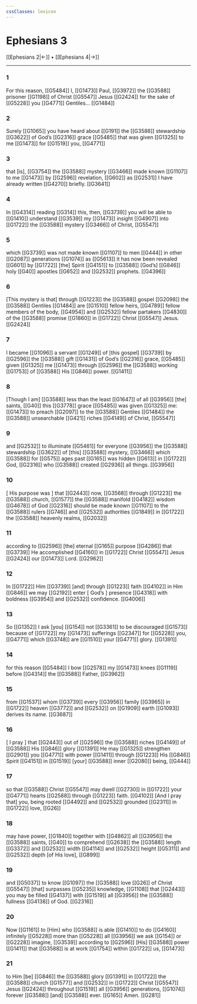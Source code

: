 ```yaml
---
cssClasses: lexicon
---
```


# Ephesians 3

[[Ephesians 2|←]] • [[Ephesians 4|→]]

---

### 1
For this reason, [[G5484]] I, [[G1473]] Paul, [[G3972]] the [[G3588]] prisoner [[G1198]] of Christ [[G5547]] Jesus [[G2424]] for the sake of [[G5228]] you [[G4771]] Gentiles... [[G1484]]

### 2
Surely [[G1065]] you have heard about [[G191]] the [[G3588]] stewardship [[G3622]] of God’s [[G2316]] grace [[G5485]] that was given [[G1325]] to me [[G1473]] for [[G1519]] you, [[G4771]]

### 3
that [is], [[G3754]] the [[G3588]] mystery [[G3466]] made known [[G1107]] to me [[G1473]] by [[G2596]] revelation, [[G602]] as [[G2531]] I have already written [[G4270]] briefly. [[G3641]]

### 4
In [[G4314]] reading [[G314]] this, then, [[G3739]] you will be able to [[G1410]] understand [[G3539]] my [[G1473]] insight [[G4907]] into [[G1722]] the [[G3588]] mystery [[G3466]] of Christ, [[G5547]]

### 5
which [[G3739]] was not made known [[G1107]] to men [[G444]] in other [[G2087]] generations [[G1074]] as [[G5613]] it has now been revealed [[G601]] by [[G1722]] [the] Spirit [[G4151]] to [[G3588]] [God’s] [[G846]] holy [[G40]] apostles [[G652]] and [[G2532]] prophets. [[G4396]]

### 6
[This mystery is that] through [[G1223]] the [[G3588]] gospel [[G2098]] the [[G3588]] Gentiles [[G1484]] are [[G1510]] fellow heirs, [[G4789]] fellow members of the body, [[G4954]] and [[G2532]] fellow partakers [[G4830]] of the [[G3588]] promise [[G1860]] in [[G1722]] Christ [[G5547]] Jesus. [[G2424]]

### 7
I became [[G1096]] a servant [[G1249]] of [this gospel] [[G3739]] by [[G2596]] the [[G3588]] gift [[G1431]] of God’s [[G2316]] grace, [[G5485]] given [[G1325]] me [[G1473]] through [[G2596]] the [[G3588]] working [[G1753]] of [[G3588]] His [[G846]] power. [[G1411]]

### 8
[Though I am] [[G3588]] less than the least [[G1647]] of all [[G3956]] [the] saints, [[G40]] this [[G3778]] grace [[G5485]] was given [[G1325]] me: [[G1473]] to preach [[G2097]] to the [[G3588]] Gentiles [[G1484]] the [[G3588]] unsearchable [[G421]] riches [[G4149]] of Christ, [[G5547]]

### 9
and [[G2532]] to illuminate [[G5461]] for everyone [[G3956]] the [[G3588]] stewardship [[G3622]] of [this] [[G3588]] mystery, [[G3466]] which [[G3588]] for [[G575]] ages past [[G165]] was hidden [[G613]] in [[G1722]] God, [[G2316]] who [[G3588]] created [[G2936]] all things. [[G3956]]

### 10
[ His purpose was ] that [[G2443]] now, [[G3568]] through [[G1223]] the [[G3588]] church, [[G1577]] the [[G3588]] manifold [[G4182]] wisdom [[G4678]] of God [[G2316]] should be made known [[G1107]] to the [[G3588]] rulers [[G746]] and [[G2532]] authorities [[G1849]] in [[G1722]] the [[G3588]] heavenly realms, [[G2032]]

### 11
according to [[G2596]] [the] eternal [[G165]] purpose [[G4286]] that [[G3739]] He accomplished [[G4160]] in [[G1722]] Christ [[G5547]] Jesus [[G2424]] our [[G1473]] Lord. [[G2962]]

### 12
In [[G1722]] Him [[G3739]] [and] through [[G1223]] faith [[G4102]] in Him [[G846]] we may [[G2192]] enter [ God’s ] presence [[G4318]] with boldness [[G3954]] and [[G2532]] confidence. [[G4006]]

### 13
So [[G1352]] I ask [you] [[G154]] not [[G3361]] to be discouraged [[G1573]] because of [[G1722]] my [[G1473]] sufferings [[G2347]] for [[G5228]] you, [[G4771]] which [[G3748]] are [[G1510]] your [[G4771]] glory. [[G1391]]

### 14
for this reason [[G5484]] I bow [[G2578]] my [[G1473]] knees [[G1119]] before [[G4314]] the [[G3588]] Father, [[G3962]]

### 15
from [[G1537]] whom [[G3739]] every [[G3956]] family [[G3965]] in [[G1722]] heaven [[G3772]] and [[G2532]] on [[G1909]] earth [[G1093]] derives its name. [[G3687]]

### 16
[ I pray ] that [[G2443]] out of [[G2596]] the [[G3588]] riches [[G4149]] of [[G3588]] His [[G846]] glory [[G1391]] He may [[G1325]] strengthen [[G2901]] you [[G4771]] with power [[G1411]] through [[G1223]] His [[G846]] Spirit [[G4151]] in [[G1519]] [your] [[G3588]] inner [[G2080]] being, [[G444]]

### 17
so that [[G3588]] Christ [[G5547]] may dwell [[G2730]] in [[G1722]] your [[G4771]] hearts [[G2588]] through [[G1223]] faith. [[G4102]] [And I pray that] you, being rooted [[G4492]] and [[G2532]] grounded [[G2311]] in [[G1722]] love, [[G26]]

### 18
may have power, [[G1840]] together with [[G4862]] all [[G3956]] the [[G3588]] saints, [[G40]] to comprehend [[G2638]] the [[G3588]] length [[G3372]] and [[G2532]] width [[G4114]] and [[G2532]] height [[G5311]] and [[G2532]] depth [of His love], [[G899]]

### 19
and [[G5037]] to know [[G1097]] the [[G3588]] love [[G26]] of Christ [[G5547]] [that] surpasses [[G5235]] knowledge, [[G1108]] that [[G2443]] you may be filled [[G4137]] with [[G1519]] all [[G3956]] the [[G3588]] fullness [[G4138]] of God. [[G2316]]

### 20
Now [[G1161]] to [Him] who [[G3588]] is able [[G1410]] to do [[G4160]] infinitely [[G5228]] more than [[G5228]] all [[G3956]] we ask [[G154]] or [[G2228]] imagine, [[G3539]] according to [[G2596]] [His] [[G3588]] power [[G1411]] that [[G3588]] is at work [[G1754]] within [[G1722]] us, [[G1473]]

### 21
to Him [be] [[G846]] the [[G3588]] glory [[G1391]] in [[G1722]] the [[G3588]] church [[G1577]] and [[G2532]] in [[G1722]] Christ [[G5547]] Jesus [[G2424]] throughout [[G1519]] all [[G3956]] generations, [[G1074]] forever [[G3588]] [and] [[G3588]] ever. [[G165]] Amen. [[G281]]

